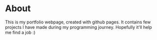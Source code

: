# About

This is my portfolio webpage, created with github pages. It contains few projects I have made during my programming journey.
Hopefully it'll help me find a job :)
